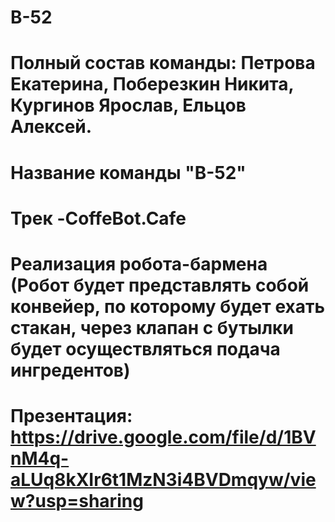 # B-52
# Полный состав команды: Петрова Екатерина, Поберезкин Никита, Кургинов Ярослав, Ельцов Алексей.
# Название команды "B-52"
# Трек -CoffeBot.Cafe
# Реализация робота-бармена (Робот будет представлять собой конвейер, по которому будет ехать стакан, через клапан с бутылки будет осуществляться подача ингредентов)
# Презентация: https://drive.google.com/file/d/1BVnM4q-aLUq8kXIr6t1MzN3i4BVDmqyw/view?usp=sharing
